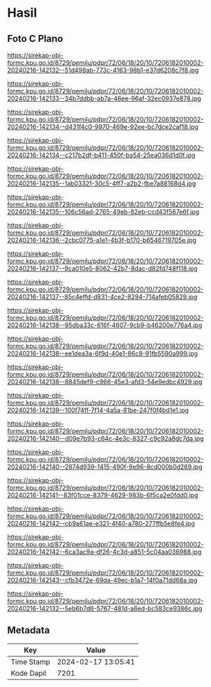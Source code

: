 # Hasil

## Foto C Plano

https://sirekap-obj-formc.kpu.go.id/8729/pemilu/pdpr/72/06/18/20/10/7206182010002-20240216-142132--51d498ab-773c-4163-98b1-e37d6208c7f8.jpg

https://sirekap-obj-formc.kpu.go.id/8729/pemilu/pdpr/72/06/18/20/10/7206182010002-20240216-142133--34b7ddbb-ab7a-46ee-96af-32ec0937e878.jpg

https://sirekap-obj-formc.kpu.go.id/8729/pemilu/pdpr/72/06/18/20/10/7206182010002-20240216-142134--d431f4c0-9970-469e-92ee-bc7dce2caf18.jpg

https://sirekap-obj-formc.kpu.go.id/8729/pemilu/pdpr/72/06/18/20/10/7206182010002-20240216-142134--c217b2df-b411-450f-ba54-25ea036d1d0f.jpg

https://sirekap-obj-formc.kpu.go.id/8729/pemilu/pdpr/72/06/18/20/10/7206182010002-20240216-142135--1ab03321-30c5-4ff7-a2b2-fbe7a88168d4.jpg

https://sirekap-obj-formc.kpu.go.id/8729/pemilu/pdpr/72/06/18/20/10/7206182010002-20240216-142135--106c56ad-2765-49eb-82eb-ccd43f567e6f.jpg

https://sirekap-obj-formc.kpu.go.id/8729/pemilu/pdpr/72/06/18/20/10/7206182010002-20240216-142136--2cbc0775-a1e1-4b3f-b170-b6546719705e.jpg

https://sirekap-obj-formc.kpu.go.id/8729/pemilu/pdpr/72/06/18/20/10/7206182010002-20240216-142137--9ca010e5-8062-42b7-8dac-d82fd748f118.jpg

https://sirekap-obj-formc.kpu.go.id/8729/pemilu/pdpr/72/06/18/20/10/7206182010002-20240216-142137--85c4effd-d831-4ce2-8294-714afeb05829.jpg

https://sirekap-obj-formc.kpu.go.id/8729/pemilu/pdpr/72/06/18/20/10/7206182010002-20240216-142138--95dba33c-616f-4607-9cb9-b46200e776a4.jpg

https://sirekap-obj-formc.kpu.go.id/8729/pemilu/pdpr/72/06/18/20/10/7206182010002-20240216-142138--ee1dea3a-6f9d-40e1-86c8-91fb5590a999.jpg

https://sirekap-obj-formc.kpu.go.id/8729/pemilu/pdpr/72/06/18/20/10/7206182010002-20240216-142138--8845def9-c966-45e3-afd3-54e9edbc4929.jpg

https://sirekap-obj-formc.kpu.go.id/8729/pemilu/pdpr/72/06/18/20/10/7206182010002-20240216-142139--100f74ff-7f14-4a5a-81be-247f0f4bd1e1.jpg

https://sirekap-obj-formc.kpu.go.id/8729/pemilu/pdpr/72/06/18/20/10/7206182010002-20240216-142140--d09e7b93-c64c-4e3c-8327-c9c92a8dc7da.jpg

https://sirekap-obj-formc.kpu.go.id/8729/pemilu/pdpr/72/06/18/20/10/7206182010002-20240216-142140--2874d939-1415-490f-9e96-8cd000b0d269.jpg

https://sirekap-obj-formc.kpu.go.id/8729/pemilu/pdpr/72/06/18/20/10/7206182010002-20240216-142141--83f01cce-8379-4629-983b-6f5ca2e0fdd0.jpg

https://sirekap-obj-formc.kpu.go.id/8729/pemilu/pdpr/72/06/18/20/10/7206182010002-20240216-142142--cb9a61ae-e321-4f40-a780-277ffb5e8fe4.jpg

https://sirekap-obj-formc.kpu.go.id/8729/pemilu/pdpr/72/06/18/20/10/7206182010002-20240216-142142--6ca3ac9a-df26-4c3d-a851-5c04aa036988.jpg

https://sirekap-obj-formc.kpu.go.id/8729/pemilu/pdpr/72/06/18/20/10/7206182010002-20240216-142143--cfb3472e-69da-49ec-b1a7-14f0a71dd68a.jpg

https://sirekap-obj-formc.kpu.go.id/8729/pemilu/pdpr/72/06/18/20/10/7206182010002-20240216-142132--5eb6b7d6-5767-481d-a6ed-bc583ce9386c.jpg


## Metadata

| Key        | Value               |
| ---------- | ------------------- |
| Time Stamp | 2024-02-17 13:05:41 |
| Kode Dapil | 7201                |



